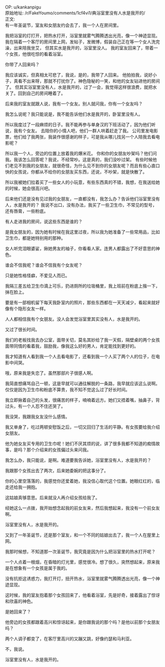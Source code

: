 
OP: u/kankanpigu  
原始地址: /r/FakeYoumo/comments/1cf4vi1/典浴室里没有人水是我开的/  
正文:  
有一年圣诞节，室友和女朋友约会去了，我一个人在房间里。

 我把浴室的灯打开，把热水打开，浴室里就雾气腾腾透出光亮，像一个神迹显现。
 我在隔着一个客厅的房间里上网，发帖子，发微博，假装自己正在等一个女人洗完澡，出来陪我坐艾， 但其实水是我开的，浴室里没人。
 我的室友回来了，带着一个女孩，他很吃惊的看着浴室。

 你带了人回来吗？

 我应该诚实，但真相太可悲了，我说，是的，我带了人回来。
 他拍拍我，说好小子，真看不出来呀，那就不打扰你了。神色隐秘的一笑，和他的女友钻进他的房间了。
 但其实浴室里没有人，水是我开的，过了一会，我觉得这样很浪费，就把水关了。回到自己的房间睡着了。


 后来我的室友就跟人说，我有一个女友。别人就问我，你有一个女友吗？

 我怎么说呢？我只能说是，我不能告诉他们水是我开的，卧室里没有人。

 所以我度过了一段麻烦的日子。我不能再参与单身汉的下班活动了，因为他们听说，我有个女友。
 去陪你的小情人吧，他们一群人哄着赶走了我。
 公司里发电影票，他们给了我两张，我装作很感谢的样子，可是我从哪儿找另一个人陪我去看电影呢？

 所以我一个人，旁边的位置上放着我的爆米花。
 你和你的女朋友吵架吗？他们问我。我该怎么回答呢？我说，不经常吵。这是真的，我们没吵过架。
 有些时候他们老见不到我的女朋友，就很奇怪，为什么见不到你的女朋友呢？而且有些心直口快的女孩说，你都从不给你的女朋友买东西，还说，不吵架，就是快散了。

 所以我被她们拉着买了一些女人的小玩意，有些东西真的不错，我想，在我送给她的时候，她会很高兴吧。

 后来他们还是没有见过我的女朋友，一直都没有，我怎么办？告诉他们浴室里没有人，水是我开的？
 我说不出口，没有办法，我买了一些卫生巾，不常见的型号，还有唇膏，一些粉底。

 有人走进我的房间，说这些东西是谁的？

 是我女朋友的，因为她有时候在我这里过夜，所以我为她准备了一些常用品，比如卫生巾，都是她特别用的那种。

 女人听完泪眼婆娑，揪她男友的袖子，你看看人家。连男人都露出了不好意思的神色。

 谁会不信我呢？谁会不信我有个女友呢？

 只是她性格怪癖，不爱见人而已。

 我隔三差五给卫生巾滴上可乐，扔进厕所的垃圾桶里，我上班前在粉底上揩一下，抹在脸上。

 要是有一部相机留下每天我卧室内的照片，那些东西都在一天天减少，看起来就好像有个隐形女友一样。

 人人都相信我有个女朋友。没人会发觉浴室里其实没有人，水是我开的。

 又过了很长时间。

 我们的老板找我去办公室，面带关切，莫名其妙给了我一天假，隔壁桌的两个女孩面带同情的看着我，鼓励我，像我这么好的男人，肯定能找到更好的。

 我才知道有人看到我一个人去看电影了，还看到我一个人买了两个人的位子，在电影中间哭。

 哦，原来我是失恋了。虽然那部片子很感人啊。

 我简直想痛骂自己一顿，这是早就可以通往解脱的一条路，我早就应该这么说啊。仅仅是因为卫生巾和粉底不算贵，我不知不觉这么过了好长时间。

 我立即揪着自己的头发，很痛苦的样子，喃喃着远方。她们又捂着嘴，抽鼻子，背过头，有一个人忍不住还哭了。

 我没哭，我跟我女友没什么感情。

 我又单身了，吃过两顿安慰饭之后，一切又回归了生活的平静。有女孩要给我介绍女朋友。

 他为她女友买专用的卫生巾呢！她们不厌其烦的说，讲了很多我都不知道的痴情故事，是吗？那个介绍来的女孩偏过头来问我。

 我怎么办，我只能说，是啊。难道要我告诉她，浴室里没有人，水是我开的？

 我跟那个女孩出去了两次，后来她委婉的把这事分了。

 你的心里空落落的，我感觉你还爱着她，我没信心取代这个位置。她眼红红的，临走还给我一拥抱。

 这姑娘真够意思。后来就没人再介绍女孩给我了。

 经她这么一点拨，我开始想念起我的前女友来，然后我想起来，我没有一个前女友啊。

 浴室里没有人，水是我开的。

 又到了一年圣诞节，还是那个室友，和一个不同的姑娘出去了，我一个人在屋里上网。

 我那时候想，不知道那一次圣诞节，我究竟是因为什么把浴室里的热水打开呢？

 一个人点着一根烟，在昏暗的灯光里，感觉很冷。想了很久，突然想起来，原来我是在想象有一个女孩是属于我的。

 没有抗拒这诱惑力，我打开灯，扭开热水，浴室里就雾气腾腾透出光亮，像一个神迹显现。

 这时候，我的室友抱着那个女孩回来了，他看着浴室，先是好奇，接着露出了惊讶和欣喜的神色。

 是她回来了？

 他旁边的女孩都跟着高兴和惊讶起来，是你跟我说的那个吗？是他以前那个女朋友吗？

 两个人调子都变了，在客厅里高兴的又蹦又跳，好像约瑟和马利亚。

 不，我说。

 浴室里没有人，水是我开的。
